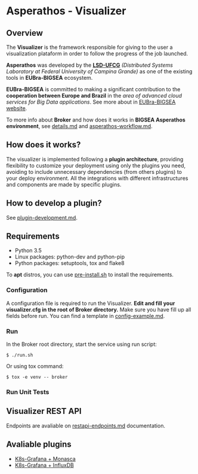 # Asperathos - Visualizer

## Overview
The **Visualizer** is the framework responsible for giving to the user a visualization plataform in order to follow the progress of the job launched.

**Asperathos** was developed by the [**LSD-UFCG**](https://www.lsd.ufcg.edu.br/#/) *(Distributed Systems Laboratory at Federal University of Campina Grande)* as one of the existing tools in **EUBra-BIGSEA** ecosystem.

**EUBra-BIGSEA** is committed to making a significant contribution to the **cooperation between Europe and Brazil** in the *area of advanced cloud services for Big Data applications*. See more about in [EUBra-BIGSEA website](http://www.eubra-bigsea.eu/).

To more info about **Broker** and how does it works in **BIGSEA Asperathos environment**, see [details.md]() and [asperathos-workflow.md]().

## How does it works?
The visualizer is implemented following a **plugin architecture**, providing flexibility to customize your deployment using only the plugins you need, avoiding to include unnecessary dependencies (from others plugins) to your deploy environment.
All the integrations with different infrastructures and components are made by specific plugins.

## How to develop a plugin?
See [plugin-development.md]().

## Requirements
* Python 3.5
* Linux packages: python-dev and python-pip
* Python packages: setuptools, tox and flake8

To **apt** distros, you can use [pre-install.sh](https://github.com/bigsea-ufcg/bigsea-manager/tree/master/pre-install.sh) to install the requirements.

### Configuration
A configuration file is required to run the Visualizer. **Edit and fill your visualizer.cfg in the root of Broker directory.** Make sure you have fill up all fields before run.
You can find a template in [config-example.md]().

### Run
In the Broker root directory, start the service using run script:
```
$ ./run.sh
```

Or using tox command:
```
$ tox -e venv -- broker
```

### Run Unit Tests

## Visualizer REST API
Endpoints are avaliable on [restapi-endpoints.md]() documentation.

## Avaliable plugins
* [K8s-Grafana + Monasca]()
* [K8s-Grafana + InfluxDB]()